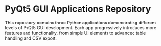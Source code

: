 # PyQt5 GUI Applications Repository

This repository contains three Python applications demonstrating different levels of PyQt5 GUI development. Each app progressively introduces more features and functionality, from simple UI elements to advanced table handling and CSV export.
